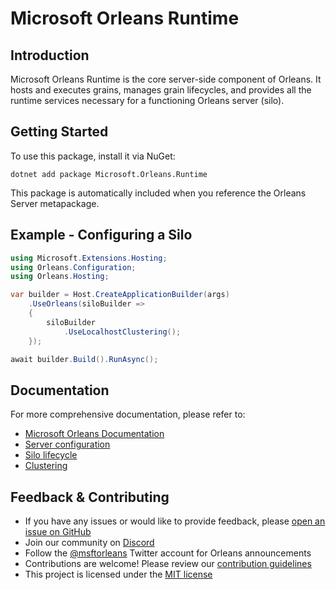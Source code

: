# Microsoft Orleans Runtime

## Introduction
Microsoft Orleans Runtime is the core server-side component of Orleans. It hosts and executes grains, manages grain lifecycles, and provides all the runtime services necessary for a functioning Orleans server (silo).

## Getting Started
To use this package, install it via NuGet:

```shell
dotnet add package Microsoft.Orleans.Runtime
```

This package is automatically included when you reference the Orleans Server metapackage.

## Example - Configuring a Silo

```csharp
using Microsoft.Extensions.Hosting;
using Orleans.Configuration;
using Orleans.Hosting;

var builder = Host.CreateApplicationBuilder(args)
    .UseOrleans(siloBuilder =>
    {
        siloBuilder
            .UseLocalhostClustering();
    });

await builder.Build().RunAsync();
```

## Documentation
For more comprehensive documentation, please refer to:
- [Microsoft Orleans Documentation](https://learn.microsoft.com/dotnet/orleans/)
- [Server configuration](https://learn.microsoft.com/en-us/dotnet/orleans/host/configuration-guide/server-configuration)
- [Silo lifecycle](https://learn.microsoft.com/en-us/dotnet/orleans/implementation/silo-lifecycle)
- [Clustering](https://learn.microsoft.com/en-us/dotnet/orleans/implementation/cluster-management)

## Feedback & Contributing
- If you have any issues or would like to provide feedback, please [open an issue on GitHub](https://github.com/dotnet/orleans/issues)
- Join our community on [Discord](https://aka.ms/orleans-discord)
- Follow the [@msftorleans](https://twitter.com/msftorleans) Twitter account for Orleans announcements
- Contributions are welcome! Please review our [contribution guidelines](https://github.com/dotnet/orleans/blob/main/CONTRIBUTING.md)
- This project is licensed under the [MIT license](https://github.com/dotnet/orleans/blob/main/LICENSE)